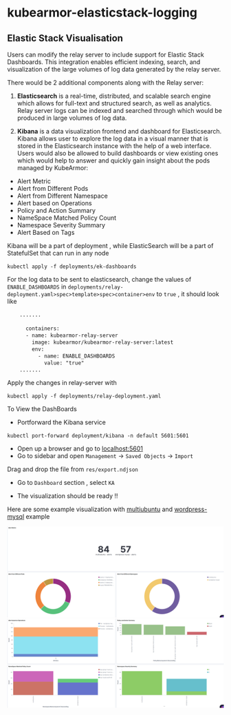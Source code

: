 # kubearmor-elasticstack-logging


## Elastic Stack Visualisation
Users can modify the relay server to include support for Elastic Stack Dashboards. This integration enables efficient indexing, search, and visualization of the large volumes of log data generated by the relay server.

There would be 2 additional components along with the Relay server:

1. **Elasticsearch** is a real-time, distributed, and scalable search engine which allows for full-text and structured search, as well as analytics. Relay server logs can be indexed and searched through which would be produced in large volumes of log data.


2. **Kibana** is a data visualization frontend and dashboard for Elasticsearch. Kibana allows user to explore the log data in a visual manner that is stored in the Elasticsearch instance with the help of a web interface. Users would also be allowed to build dashboards or view existing ones which would help to answer and quickly gain insight about the pods managed by KubeArmor:

- Alert Metric
- Alert from Different Pods
- Alert from Different Namespace 
- Alert based on Operations
- Policy and Action Summary 
- NameSpace Matched Policy Count
- Namespace Severity Summary
- Alert Based on Tags

Kibana will be a part of deployment , while  ElasticSearch will be a part of StatefulSet that can run in any node

```
kubectl apply -f deployments/ek-dashboards
```

For the log data to be sent to elasticsearch, change the values of ```ENABLE_DASHBOARDS``` in ```deployments/relay-deployment.yaml>spec>template>spec>container>env``` to ```true``` , it should look like 

```
    .......

      containers:
      - name: kubearmor-relay-server
        image: kubearmor/kubearmor-relay-server:latest
        env:
          - name: ENABLE_DASHBOARDS
            value: "true"
    .......

```
Apply the changes in relay-server with 

```
kubectl apply -f deployments/relay-deployment.yaml
```

To View the DashBoards

* Portforward the Kibana service
```
kubectl port-forward deployment/kibana -n default 5601:5601
```
* Open up a browser and go to [localhost:5601](localhost:5601)
* Go to sidebar and open ``Management`` -> ``Saved Objects`` -> ``Import``

Drag and drop the file from ```res/export.ndjson```

* Go to ``Dashboard`` section , select ``KA``

* The visualization should be ready !!

Here are some example visualization with [multiubuntu](https://github.com/kubearmor/KubeArmor/blob/main/examples/multiubuntu.md) and [wordpress-mysql](https://github.com/kubearmor/KubeArmor/blob/main/examples/wordpress-mysql.md) example

![Dash Board 2](./res/dash-2.png)
![Dash Board 1](./res/dash-1.png)



